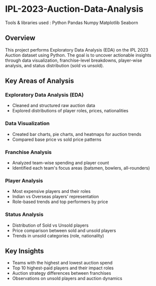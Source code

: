 # IPL-2023-Auction-Data-Analysis
 Tools & libraries used :
  Python
  Pandas
  Numpy
  Matplotlib
  Seaborn

## Overview
This project performs Exploratory Data Analysis (EDA) on the IPL 2023 Auction dataset using Python. The goal is to uncover actionable insights through data visualization, franchise-level breakdowns, player-wise analysis, and status distribution (sold vs unsold).

## Key Areas of Analysis

###  Exploratory Data Analysis (EDA)
- Cleaned and structured raw auction data
- Explored distributions of player roles, prices, nationalities

###  Data Visualization
- Created bar charts, pie charts, and heatmaps for auction trends
- Compared base price vs sold price patterns

###  Franchise Analysis
- Analyzed team-wise spending and player count
- Identified each team's focus areas (batsmen, bowlers, all-rounders)

###  Player Analysis
- Most expensive players and their roles
- Indian vs Overseas players’ representation
- Role-based trends and top performers by price

###  Status Analysis
- Distribution of Sold vs Unsold players
- Price comparison between sold and unsold players
- Trends in unsold categories (role, nationality)

## Key Insights
- Teams with the highest and lowest auction spend
- Top 10 highest-paid players and their impact roles
- Auction strategy differences between franchises
- Observations on unsold players and auction dynamics



  


